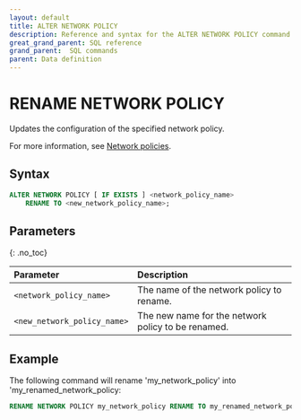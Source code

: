 ```yaml
---
layout: default
title: ALTER NETWORK POLICY
description: Reference and syntax for the ALTER NETWORK POLICY command.
great_grand_parent: SQL reference
grand_parent:  SQL commands
parent: Data definition
---
```


# RENAME NETWORK POLICY
Updates the configuration of the specified network policy.

For more information, see [Network policies](../../../Guides/managing-your-organization/network-policies.md).

## Syntax

```sql
ALTER NETWORK POLICY [ IF EXISTS ] <network_policy_name> 
    RENAME TO <new_network_policy_name>;
```

## Parameters
{: .no_toc}

| Parameter                                           | Description                                                                                 |
|:----------------------------------------------------|:--------------------------------------------------------------------------------------------|
| `<network_policy_name>`                             | The name of the network policy to rename.                                                   |
| `<new_network_policy_name>`                         | The new name for the network policy to be renamed.                                          |                                          | 

## Example

The following command will rename 'my_network_policy' into 'my_renamed_network_policy:

```sql
RENAME NETWORK POLICY my_network_policy RENAME TO my_renamed_network_policy
```

